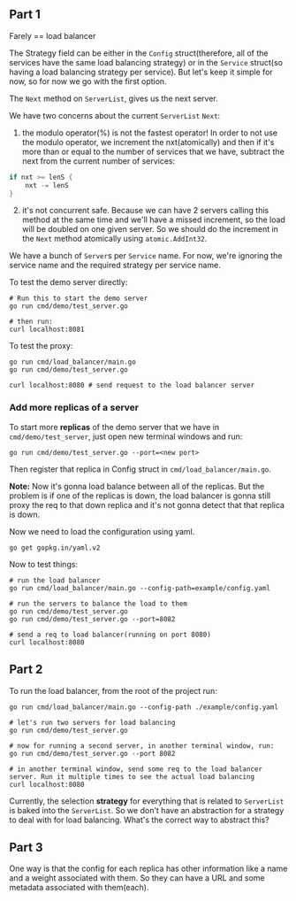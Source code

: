 ## Part 1

Farely == load balancer

The Strategy field can be either in the `Config` struct(therefore, all of the services have the same load balancing strategy) or 
in the `Service` struct(so having a load balancing strategy per service). But let's keep it simple for now, so for now we go with the first
option.

The `Next` method on `ServerList`, gives us the next server.

We have two concerns about the current `ServerList` `Next`:
1. the modulo operator(%) is not the fastest operator! In order to not use the modulo operator, we increment the nxt(atomically) and then
if it's more than or equal to the number of services that we have, subtract the next from the current number of services:
```go
if nxt >= lenS {
	nxt -= lenS
}
```
2. it's not concurrent safe. Because we can have 2 servers calling this method at the same time and we'll have a missed increment, so the load
will be doubled on one given server. So we should do the increment in the `Next` method atomically using `atomic.AddInt32`.

We have a bunch of `Server`s per `Service` name. For now, we're ignoring the service name and the required strategy per service name.

To test the demo server directly:
```shell
# Run this to start the demo server
go run cmd/demo/test_server.go

# then run:
curl localhost:8081
```

To test the proxy:
```shell
go run cmd/load_balancer/main.go
go run cmd/demo/test_server.go

curl localhost:8080 # send request to the load balancer server
```

### Add more replicas of a server
To start more **replicas** of the demo server that we have in `cmd/demo/test_server`, just open new terminal windows and run:
```shell
go run cmd/demo/test_server.go --port=<new port>
```

Then register that replica in Config struct in `cmd/load_balancer/main.go`.

**Note:** Now it's gonna load balance between all of the replicas. But the problem is if one of the replicas is down, the
load balancer is gonna still proxy the req to that down replica and it's not gonna detect that that replica is down.

Now we need to load the configuration using yaml.
```shell
go get gopkg.in/yaml.v2
```

Now to test things:
```shell
# run the load balancer
go run cmd/load_balancer/main.go --config-path=example/config.yaml

# run the servers to balance the load to them
go run cmd/demo/test_server.go
go run cmd/demo/test_server.go --port=8082

# send a req to load balancer(running on port 8080)
curl localhost:8080
```

## Part 2
To run the load balancer, from the root of the project run:
```shell
go run cmd/load_balancer/main.go --config-path ./example/config.yaml

# let's run two servers for load balancing
go run cmd/demo/test_server.go

# now for running a second server, in another terminal window, run:
go run cmd/demo/test_server.go --port 8082

# in another terminal window, send some req to the load balancer server. Run it multiple times to see the actual load balancing
curl localhost:8080
```

Currently, the selection **strategy** for everything that is related to `ServerList` is baked into the `ServerList`. So we don't have
an abstraction for a strategy to deal with for load balancing. What's the correct way to abstract this?

## Part 3
One way is that the config for each replica has other information like a name and a weight associated with them. So they can have a URL and some
metadata associated with them(each).